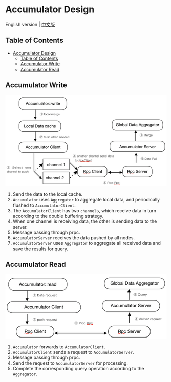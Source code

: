 # Accumulator Design

English version | [中文版](Design_cn.md)

## Table of Contents

- [Accumulator Design](#accumulator-design)
  - [Table of Contents](#table-of-contents)
  - [Accumulator Write](#accumulator-write)
  - [Accumulator Read](#accumulator-read)

## Accumulator Write 

![](img/Acwrite.png)

1. Send the data to the local cache.
2. `Accumulator` uses `Aggregator` to aggregate local data, and periodically flushed to `AccumulatorClient`.
3. The `AccumulatorClient` has two `channel`s, which receive data in turn according to the double buffering strategy.
4. When one channel is receiving data, the other is sending data to the server.
5. Message passing through prpc.
6. `AccumulatorServer` receives the data pushed by all nodes.
7. `AccumulatorServer` uses `Aggregator` to aggregate all received data and save the results for query.

## Accumulator Read

![](img/Acread.png)

1. `Accumulator` forwards to `AccumulatorClient`.
2. `AccumulatorClient` sends a request to `AccumulatorServer`.
3. Message passing through prpc.
4. Send the request to `AccumulatorServer` for processing.
5. Complete the corresponding query operation according to the `Aggregator`.
